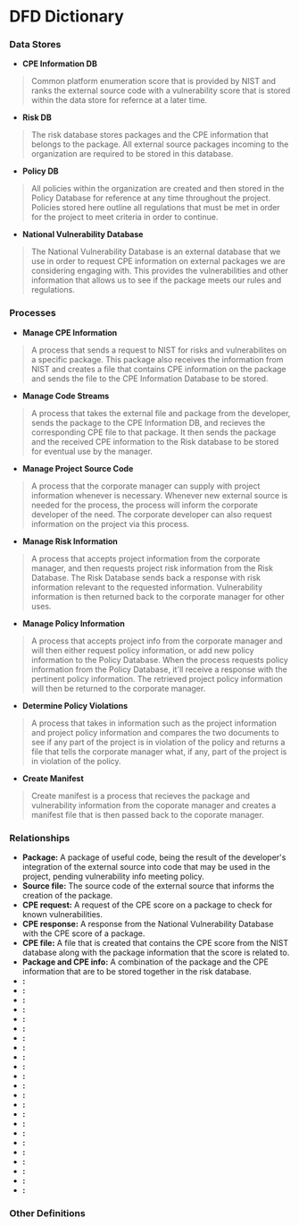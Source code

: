 # DFD Dictionary

### Data Stores

* __CPE Information DB__
> Common platform enumeration score that is provided by NIST and ranks the external source code with a vulnerability score that is stored within the data store for refernce at a later time.

* __Risk DB__
> The risk database stores packages and the CPE information that belongs to the package. All external source packages incoming to the organization are required to be stored in this database.

* __Policy DB__
> All policies within the organization are created and then stored in the Policy Database for reference at any time throughout the project. Policies stored here outline all regulations that must be met in order for the project to meet criteria in order to continue.

* __National Vulnerability Database__
> The National Vulnerability Database is an external database that we use in order to request CPE information on external packages we are considering engaging with. This provides the vulnerabilities and other information that allows us to see if the package meets our rules and regulations.

### Processes

* __Manage CPE Information__
> A process that sends a request to NIST for risks and vulnerabilites on a specific package. This package also receives the information from NIST and creates a file that contains CPE information on the package and sends the file to the CPE Information Database to be stored.

* __Manage Code Streams__
> A process that takes the external file and package from the developer, sends the package to the CPE Information DB, and recieves the corresponding CPE file to that package. It then sends the package and the received CPE information to the Risk database to be stored for eventual use by the manager.

* __Manage Project Source Code__
> A process that the corporate manager can supply with project information whenever is necessary. Whenever new external source is needed for the process, the process will inform the corporate developer of the need. The corporate developer can also request information on the project via this process.

* __Manage Risk Information__
> A process that accepts project information from the corporate manager, and then requests project risk information from the Risk Database. The Risk Database sends back a response with risk information relevant to the requested information. Vulnerability information is then returned back to the corporate manager for other uses. 

* __Manage Policy Information__
> A process that accepts project info from the corporate manager and will then either request policy information, or add new policy information to the Policy Database. When the process requests policy information from the Policy Database, it'll receive a response with the pertinent policy information. The retrieved project policy information will then be returned to the corporate manager.

* __Determine Policy Violations__
> A process that takes in information such as the project information and project policy information and compares the two documents to see if any part of the project is in violation of the policy and returns a file that tells the corporate manager what, if any, part of the project is in violation of the policy.

* __Create Manifest__
>Create manifest is a process that recieves the package and vulnerability information from the coporate manager and creates a manifest file that is then passed back to the coporate manager.

### Relationships

* __Package:__
A package of useful code, being the result of the developer's integration of the external source into code that may be used in the project, pending vulnerability info meeting policy.
* __Source file:__
The source code of the external source that informs the creation of the package.
* __CPE request:__
A request of the CPE score on a package to check for known vulnerabilities.
* __CPE response:__
A response from the National Vulnerability Database with the CPE score of a package.
* __CPE file:__
A file that is created that contains the CPE score from the NIST database along with the package information that the score is related to.
* __Package and CPE info:__
A combination of the package and the CPE information that are to be stored together in the risk database.
* __:__
* __:__
* __:__
* __:__
* __:__
* __:__
* __:__
* __:__
* __:__
* __:__
* __:__
* __:__
* __:__
* __:__
* __:__
* __:__
* __:__
* __:__
* __:__
* __:__
* __:__
* __:__
* __:__


### Other Definitions
